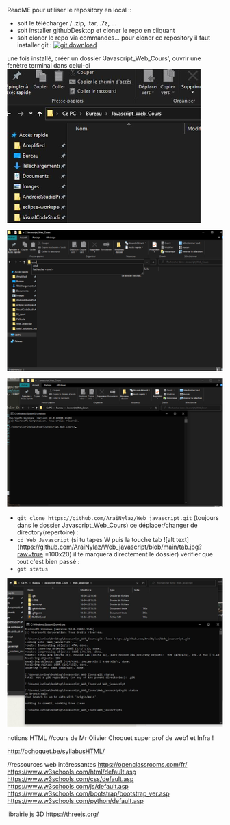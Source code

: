 ReadME
pour utiliser le repository en local :: 
- soit le télécharger / .zip, .tar, .7z, ...
- soit installer githubDesktop et cloner le repo en cliquant
- soit cloner le repo via commandes...
pour cloner ce repository il faut installer git : 
[![git download](https://developer.asustor.com/uploadIcons/0020_999_1596442150_GIT.png)](https://git-scm.com/downloads)

une fois installé, créer un dossier 'Javascript_Web_Cours', ouvrir une fenètre terminal dans celui-ci
![alt text](https://github.com/AraiNylaz/Web_javascript/blob/main/Capture.JPG?raw=true)

![alt text](https://github.com/AraiNylaz/Web_javascript/blob/main/capture2.png?raw=true)

![alt text](https://github.com/AraiNylaz/Web_javascript/blob/main/Capture3.png?raw=true)
 
-  ``git clone https://github.com/AraiNylaz/Web_javascript.git`` (toujours dans le dossier Javascript_Web_Cours)
ce déplacer/changer de directory(repertoire) : 
-  ``cd Web_Javascript`` (si tu tapes W puis la touche tab  ![alt text](https://github.com/AraiNylaz/Web_javascript/blob/main/tab.jpg?raw=true =100x20)  il te marquera directement le dossier)
vérifier que tout c'est bien passé : 
-  ``git status``

![alt text](https://github.com/AraiNylaz/Web_javascript/blob/main/Capture4.JPG?raw=true)


notions HTML
//cours de Mr Olivier Choquet super prof de web1 et Infra ! 

http://ochoquet.be/syllabusHTML/

//ressources web intéressantes
https://openclassrooms.com/fr/
https://www.w3schools.com/html/default.asp
https://www.w3schools.com/css/default.asp
https://www.w3schools.com/js/default.asp
https://www.w3schools.com/bootstrap/bootstrap_ver.asp
https://www.w3schools.com/python/default.asp

librairie js 3D
https://threejs.org/





